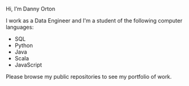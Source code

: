 Hi, I’m Danny Orton

I work as a Data Engineer and I'm a student of the following computer languages:

* SQL
* Python
* Java
* Scala
* JavaScript

Please browse my public repositories to see my portfolio of work.
